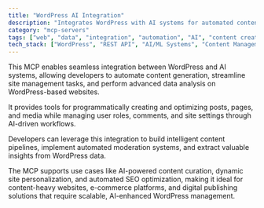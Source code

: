 ```yaml
---
title: "WordPress AI Integration"
description: "Integrates WordPress with AI systems for automated content creation, site management, and data analysis."
category: "mcp-servers"
tags: ["web", "data", "integration", "automation", "AI", "content creation", "site management"]
tech_stack: ["WordPress", "REST API", "AI/ML Systems", "Content Management", "Web Development", "SEO Optimization"]
---
```


This MCP enables seamless integration between WordPress and AI systems, allowing developers to automate content generation, streamline site management tasks, and perform advanced data analysis on WordPress-based websites. 

It provides tools for programmatically creating and optimizing posts, pages, and media while managing user roles, comments, and site settings through AI-driven workflows.

Developers can leverage this integration to build intelligent content pipelines, implement automated moderation systems, and extract valuable insights from WordPress data. 

The MCP supports use cases like AI-powered content curation, dynamic site personalization, and automated SEO optimization, making it ideal for content-heavy websites, e-commerce platforms, and digital publishing solutions that require scalable, AI-enhanced WordPress management.